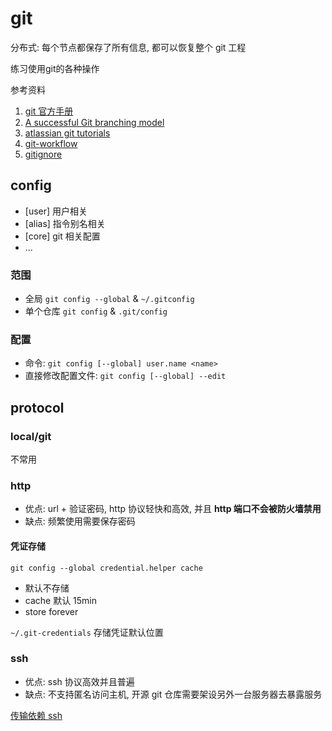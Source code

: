 # git

分布式: 每个节点都保存了所有信息, 都可以恢复整个 git 工程

练习使用git的各种操作

参考资料

1. [git 官方手册](https://git-scm.com/book/zh/v2)
2. [A successful Git branching model](https://nvie.com/posts/a-successful-git-branching-model/)
3. [atlassian git tutorials](https://www.atlassian.com/git/tutorials/setting-up-a-repository)
4. [git-workflow](https://sandofsky.com/blog/git-workflow.html)
5. [gitignore](https://github.com/github/gitignore)

## config

- [user] 用户相关
- [alias] 指令别名相关
- [core] git 相关配置
- ...

### 范围

- 全局 `git config --global` & `~/.gitconfig`
- 单个仓库 `git config` & `.git/config`

### 配置

- 命令: `git config [--global] user.name <name>`
- 直接修改配置文件: `git config [--global] --edit`

## protocol

### local/git

不常用

### http

- 优点: url + 验证密码, http 协议轻快和高效, 并且 **http 端口不会被防火墙禁用**
- 缺点: 频繁使用需要保存密码

#### 凭证存储

`git config --global credential.helper cache`

- 默认不存储
- cache 默认 15min
- store forever

`~/.git-credentials` 存储凭证默认位置

### ssh

- 优点: ssh 协议高效并且普遍
- 缺点: 不支持匿名访问主机, 开源 git 仓库需要架设另外一台服务器去暴露服务

[传输依赖 ssh](../server/ssh.md)